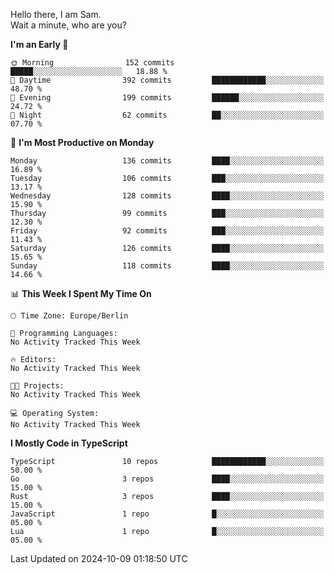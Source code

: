 Hello there, I am Sam.  
Wait a minute, who are you?
  
<!--START_SECTION:waka-->
**I'm an Early 🐤** 

```text
🌞 Morning                152 commits         █████░░░░░░░░░░░░░░░░░░░░   18.88 % 
🌆 Daytime                392 commits         ████████████░░░░░░░░░░░░░   48.70 % 
🌃 Evening                199 commits         ██████░░░░░░░░░░░░░░░░░░░   24.72 % 
🌙 Night                  62 commits          ██░░░░░░░░░░░░░░░░░░░░░░░   07.70 % 
```
📅 **I'm Most Productive on Monday** 

```text
Monday                   136 commits         ████░░░░░░░░░░░░░░░░░░░░░   16.89 % 
Tuesday                  106 commits         ███░░░░░░░░░░░░░░░░░░░░░░   13.17 % 
Wednesday                128 commits         ████░░░░░░░░░░░░░░░░░░░░░   15.90 % 
Thursday                 99 commits          ███░░░░░░░░░░░░░░░░░░░░░░   12.30 % 
Friday                   92 commits          ███░░░░░░░░░░░░░░░░░░░░░░   11.43 % 
Saturday                 126 commits         ████░░░░░░░░░░░░░░░░░░░░░   15.65 % 
Sunday                   118 commits         ████░░░░░░░░░░░░░░░░░░░░░   14.66 % 
```


📊 **This Week I Spent My Time On** 

```text
🕑︎ Time Zone: Europe/Berlin

💬 Programming Languages: 
No Activity Tracked This Week

🔥 Editors: 
No Activity Tracked This Week

🐱‍💻 Projects: 
No Activity Tracked This Week

💻 Operating System: 
No Activity Tracked This Week
```

**I Mostly Code in TypeScript** 

```text
TypeScript               10 repos            ████████████░░░░░░░░░░░░░   50.00 % 
Go                       3 repos             ████░░░░░░░░░░░░░░░░░░░░░   15.00 % 
Rust                     3 repos             ████░░░░░░░░░░░░░░░░░░░░░   15.00 % 
JavaScript               1 repo              █░░░░░░░░░░░░░░░░░░░░░░░░   05.00 % 
Lua                      1 repo              █░░░░░░░░░░░░░░░░░░░░░░░░   05.00 % 
```




 Last Updated on 2024-10-09 01:18:50 UTC
<!--END_SECTION:waka-->
